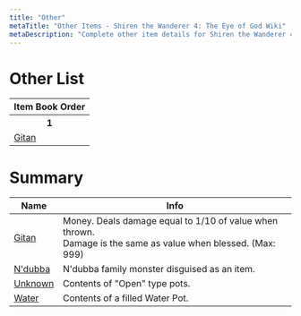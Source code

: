 ```yaml
---
title: "Other"
metaTitle: "Other Items - Shiren the Wanderer 4: The Eye of God Wiki"
metaDescription: "Complete other item details for Shiren the Wanderer 4: The Eye of God and the Devil's Navel."
---
```


# Other List

<table class="itemListCentered">
  <tr>
    <th>Item Book Order</th>
  </tr>
  <tr>
    <th>1</th>
  </tr>
  <tr>
    <td class="highlightLightblue"><a href="#gitan">Gitan</a></td>
  </tr>
</table>

# Summary

<table class="itemListCentered">
  <thead>
    <tr>
      <th>Name</th>
      <th>Info</th>
    </tr>
  </thead>
  <tbody>
    <tr>
      <td class="highlightYellow"><a href="#gitan">Gitan</a></td>
      <td class="leftText">Money. Deals damage equal to 1/10 of value when thrown.<br/>Damage is the same as value when blessed. (Max: 999)</td>
    </tr>
    <tr>
      <td class="highlightYellow"><a href="#ndubba">N'dubba</a></td>
      <td class="leftText">N'dubba family monster disguised as an item.</td>
    </tr>
    <tr>
      <td class="highlightYellow"><a href="#unknown">Unknown</a></td>
      <td class="leftText">Contents of "Open" type pots.</td>
    </tr>
    <tr>
      <td class="highlightYellow"><a href="#water">Water</a></td>
      <td class="leftText">Contents of a filled Water Pot.</td>
    </tr>
  </tbody>
</table>
